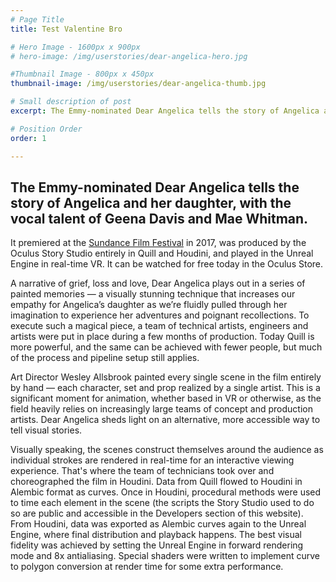 ```yaml
---
# Page Title
title: Test Valentine Bro

# Hero Image - 1600px x 900px
# hero-image: /img/userstories/dear-angelica-hero.jpg

#Thumbnail Image - 800px x 450px
thumbnail-image: /img/userstories/dear-angelica-thumb.jpg

# Small description of post
excerpt: The Emmy-nominated Dear Angelica tells the story of Angelica and her daughter, with the vocal talent of Geena Davis and Mae Whitman.

# Position Order
order: 1

---
```


## The Emmy-nominated **Dear Angelica** tells the story of Angelica and her daughter, with the vocal talent of Geena Davis and Mae Whitman. 

It premiered at the [Sundance Film Festival](http://www.sundance.org/projects/dear-angelica) in 2017, was produced by the Oculus Story Studio entirely in Quill and Houdini, and played in the Unreal Engine in real-time VR. It can be watched for free today in the Oculus Store.

A narrative of grief, loss and love, Dear Angelica plays out in a series of painted memories &mdash; a visually stunning technique that increases our empathy for Angelica’s daughter as we’re fluidly pulled through her imagination to experience her adventures and poignant recollections. To execute such a magical piece, a team of technical artists, engineers and artists were put in place during a few months of production. Today Quill is more powerful, and the same can be achieved with fewer people, but much of the process and pipeline setup still applies.

Art Director Wesley Allsbrook painted every single scene in the film entirely by hand &mdash; each character, set and prop realized by a single artist. This is a significant moment for animation, whether based in VR or otherwise, as the field heavily relies on increasingly large teams of concept and production artists. Dear Angelica sheds light on an alternative, more accessible way to tell visual stories.

Visually speaking, the scenes construct themselves around the audience as individual strokes are rendered in real-time for an interactive viewing experience. That's where the team of technicians took over and choreographed the film in Houdini. Data from Quill flowed to Houdini in Alembic format as curves. Once in Houdini, procedural methods were used to time each element in the scene (the scripts the Story Studio used to do so are public and accessible in the Developers section of this website). From Houdini, data was exported as Alembic curves again to the Unreal Engine, where final distribution and playback happens. The best visual fidelity was achieved by setting the Unreal Engine in forward rendering mode and 8x antialiasing. Special shaders were written to implement curve to polygon conversion at render time for some extra performance.
